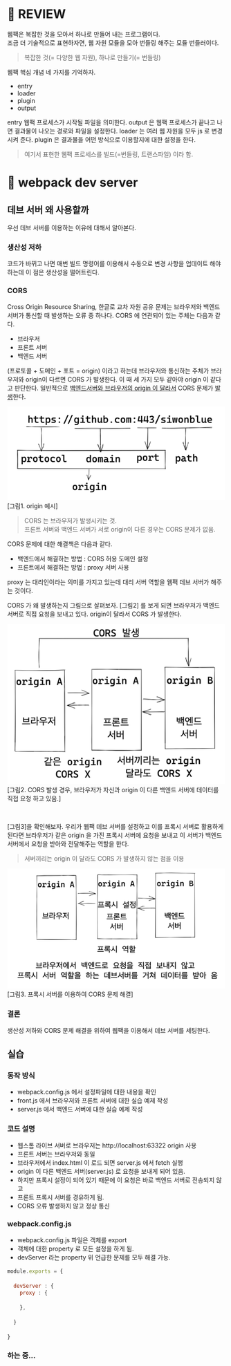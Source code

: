 
# 📍 REVIEW

웹팩은 복잡한 것을 모아서 하나로 만들어 내는 프로그램이다.  
조금 더 기술적으로 표현하자면,  웹 자원 모듈을 모아
번들링 해주는 모듈 번들러이다.
> 복잡한 것(= 다양한 웹 자원), 하나로 만들기(= 번들링)

웹팩 핵심 개념 네 가지를 기억하자.
- entry
- loader
- plugin
- output

entry 웹팩 프로세스가 시작될 파일을 의미한다.
output 은 웹팩 프로세스가 끝나고 나면 결과물이 나오는 경로와 파일을 설정한다.
loader 는 여러 웹 자원을 모두 js 로 변경시켜 준다.
plugin 은 결과물을 어떤 방식으로 이용할지에 대한 설정을 한다.

> 여기서 표현한 웹팩 프로세스를 빌드(=번들링, 트랜스파일) 이라 함.


# 📌 webpack dev server

## 데브 서버 왜 사용할까

우선 데브 서버를 이용하는 이유에 대해서 알아본다.

### 생산성 저하
코드가 바뀌고 나면 매번 빌드 명령어를 이용해서 수동으로 변경 사항을 업데이트 해야 하는데
이 점은 생산성을 떨어트린다.

### CORS 

Cross Origin Resource Sharing, 한글로 교차 자원 공유 문제는 브라우저와 백엔드 서버가
통신할 때 발생하는 오류 중 하나다. CORS 에 연관되어 있는 주체는 다음과 같다.
- 브라우저
- 프론트 서버
- 백엔드 서버

(프로토콜 + 도메인 + 포트 = origin) 이라고 하는데 브라우저와 통신하는 주체가 브라우저와 origin이 다르면
CORS 가 발생한다. 이 때 세 가지 모두 같아야 origin 이 같다고 판단한다. 일반적으로 <U>백엔드서버와 브라우저의 origin 이 달라서</U> CORS 문제가 <U>발생</U>한다.

![img.png](public/img.png)  
[그림1. origin 예시]

> CORS 는 브라우저가 발생시키는 것.  
> 프론트 서버와 백엔드 서버가 서로 origin이 다른 경우는 CORS 문제가 없음.

CORS 문제에 대한 해결책은 다음과 같다.

- 백엔드에서 해결하는 방법 : CORS 허용 도메인 설정
- 프론트에서 해결하는 방법 : proxy 서버 사용  

proxy 는 대리인이라는 의미를 가지고 있는데 대리 서버 역할을 웹팩 데브 서버가 해주는 것이다.
 
 
CORS 가 왜 발생하는지 그림으로 살펴보자. [그림2] 를 보게 되면 브라우저가 백엔드 서버로 직접 요청을 보내고 있다.
origin이 달라서 CORS 가 발생한다.

![img_1.png](public/img_1.png)  
[그림2. CORS 발생 경우, 브라우저가 자신과 origin 이 다른 백엔드 서버에 데이터를 직접 요청 하고 있음.]
   
<br/>

[그림3]을 확인해보자. 우리가 웹팩 데브 서버를 설정하고 이를 프록시 서버로 활용하게 된다면
브라우저가 같은 origin 을 가진 프록시 서버에 요청을 보내고 이 서버가 백엔드 서버에서 요청을 받아와
전달해주는 역할을 한다. 

> 서버끼리는 origin 이 달라도 CORS 가 발생하지 않는 점을 이용

![img_2.png](public/img_2.png)  
[그림3. 프록시 서버를 이용하여 CORS 문제 해결]

### 결론
생산성 저하와 CORS 문제 해결을 위하여 웹팩을 이용해서
데브 서버를 세팅한다.


## 실습

### 동작 방식
- webpack.config.js 에서 설정파일에 대한 내용을 확인
- front.js 에서 브라우저와 프론트 서버에 대한 실습 예제 작성
- server.js 에서 백엔드 서버에 대한 실습 예제 작성

### 코드 설명
- 웹스톰 라이브 서버로 브라우저는 http://localhost:63322 origin 사용
- 프론트 서버는 브라우저와 동일
- 브라우저에서 index.html 이 로드 되면 server.js 에서 fetch 실행
- origin 이 다른 백엔드 서버(server.js) 로 요청을 보내게 되어 있음.
- 하지만 프록시 설정이 되어 있기 때문에 이 요청은 바로 백엔드 서버로 전송되지 않고
- 프론트 프록시 서버를 경유하게 됨.
- CORS 오류 발생하지 않고 정상 통신


### webpack.config.js
- webpack.config.js 파일은 객체를 export
- 객체에 대한 property 로 모든 설정을 하게 됨.
- devServer 라는 property 위 언급한 문제를 모두 해결 가능.
  
```js
module.exports = {
  
  devServer : {
    proxy : {
      
    },
    
  }
  
}
```

### 하는 중...
